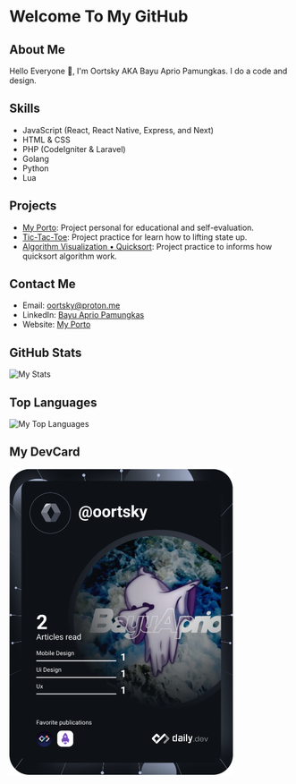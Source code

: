 # Welcome To My GitHub

## About Me
Hello Everyone 👋,
I'm Oortsky AKA Bayu Aprio Pamungkas. I do a code and design.

## Skills
- JavaScript (React, React Native, Express, and Next)
- HTML & CSS
- PHP (CodeIgniter & Laravel)
- Golang
- Python
- Lua

## Projects
- [My Porto](https://oortsky.blue): Project personal for educational and self-evaluation.
- [Tic-Tac-Toe](https://oortsky.github.io/tic-tac-toe): Project practice for learn how to lifting state up.
- [Algorithm Visualization • Quicksort](https://oortsky.github.io/Quicksort): Project practice to informs how quicksort algorithm work.

## Contact Me
- Email: oortsky@proton.me
- LinkedIn: [Bayu Aprio Pamungkas](https://www.linkedin.com/in/bayuaprio)
- Website: [My Porto](https://oortsky.blue)

## GitHub Stats
![My Stats](https://github-readme-stats.vercel.app/api?username=oortsky&show_icons=true&theme=dark)

## Top Languages
![My Top Languages](https://github-readme-stats.vercel.app/api/top-langs/?username=oortsky&layout=compact&theme=dark)

## My DevCard
<a href="https://app.daily.dev/"><img src="https://github.com/oortsky/oortsky/blob/main/devcard.svg" width="400" alt="Oortsky's Dev Card"/></a>
<!---
oortsky/oortsky is a ✨ special ✨ repository because its `README.md` (this file) appears on your GitHub profile.
You can click the Preview link to take a look at your changes.
--->
